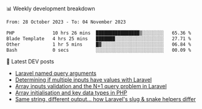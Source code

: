 📊 Weekly development breakdown
<!--START_SECTION:waka-->

```txt
From: 28 October 2023 - To: 04 November 2023

PHP              10 hrs 26 mins  ████████████████▒░░░░░░░░   65.36 %
Blade Template   4 hrs 25 mins   ███████░░░░░░░░░░░░░░░░░░   27.71 %
Other            1 hr 5 mins     █▓░░░░░░░░░░░░░░░░░░░░░░░   06.84 %
Bash             0 secs          ░░░░░░░░░░░░░░░░░░░░░░░░░   00.09 %
```

<!--END_SECTION:waka-->

📕 Latest DEV posts
<!-- BLOG-POST-LIST:START -->
- [Laravel named query arguments](https://dev.to/michaelvickersuk/laravel-named-query-arguments-28kd)
- [Determining if multiple inputs have values with Laravel](https://dev.to/michaelvickersuk/determining-if-multiple-inputs-have-values-with-laravel-km6)
- [Array inputs validation and the N+1 query problem in Laravel](https://dev.to/michaelvickersuk/array-inputs-validation-and-the-n1-query-problem-in-laravel-2agb)
- [Array initialisation and key data types in PHP](https://dev.to/michaelvickersuk/array-initialisation-and-key-data-types-in-php-1e5b)
- [Same string, different output... how Laravel&#39;s slug &amp; snake helpers differ](https://dev.to/michaelvickersuk/same-string-different-output-how-laravels-slug-snake-helpers-differ-1ccj)
<!-- BLOG-POST-LIST:END -->

